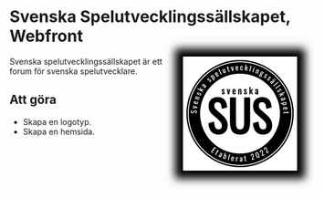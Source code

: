 # Svenska Spelutvecklingssällskapet, Webfront

<img src="assets/sus-logo-alpha.png" alt="logo" width="200" style="float: right; box-shadow: black 0 0 1em 1em;"/>

Svenska spelutvecklingssällskapet är ett forum för svenska spelutvecklare.

## Att göra
* Skapa en logotyp.
* Skapa en hemsida.